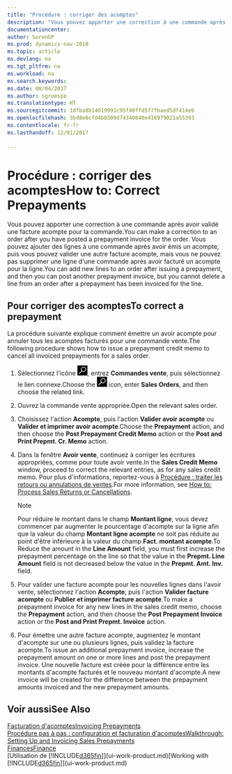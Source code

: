```yaml
---
title: "Procédure : corriger des acomptes"
description: "Vous pouvez apporter une correction à une commande après avoir validé une facture acompte pour la commande. Vous pouvez ajouter des lignes à une commande après avoir émis un acompte, puis vous pouvez valider une autre facture acompte, mais vous ne pouvez pas supprimer une ligne d'une commande après avoir facturé un acompte pour la ligne."
documentationcenter: 
author: SorenGP
ms.prod: dynamics-nav-2018
ms.topic: article
ms.devlang: na
ms.tgt_pltfrm: na
ms.workload: na
ms.search.keywords: 
ms.date: 08/04/2017
ms.author: sgroespe
ms.translationtype: HT
ms.sourcegitcommit: 1dfba8b14019991c95f40ffd5f7fbaed5df414eb
ms.openlocfilehash: 3bd8e6cfd4b0309d74340840e416979021a55393
ms.contentlocale: fr-fr
ms.lasthandoff: 12/01/2017

---
```

# <a name="how-to-correct-prepayments"></a><span data-ttu-id="e098a-104">Procédure : corriger des acomptes</span><span class="sxs-lookup"><span data-stu-id="e098a-104">How to: Correct Prepayments</span></span>
<span data-ttu-id="e098a-105">Vous pouvez apporter une correction à une commande après avoir validé une facture acompte pour la commande.</span><span class="sxs-lookup"><span data-stu-id="e098a-105">You can make a correction to an order after you have posted a prepayment invoice for the order.</span></span> <span data-ttu-id="e098a-106">Vous pouvez ajouter des lignes à une commande après avoir émis un acompte, puis vous pouvez valider une autre facture acompte, mais vous ne pouvez pas supprimer une ligne d'une commande après avoir facturé un acompte pour la ligne.</span><span class="sxs-lookup"><span data-stu-id="e098a-106">You can add new lines to an order after issuing a prepayment, and then you can post another prepayment invoice, but you cannot delete a line from an order after a prepayment has been invoiced for the line.</span></span>  

## <a name="to-correct-a-prepayment"></a><span data-ttu-id="e098a-107">Pour corriger des acomptes</span><span class="sxs-lookup"><span data-stu-id="e098a-107">To correct a prepayment</span></span>
<span data-ttu-id="e098a-108">La procédure suivante explique comment émettre un avoir acompte pour annuler tous les acomptes facturés pour une commande vente.</span><span class="sxs-lookup"><span data-stu-id="e098a-108">The following procedure shows how to issue a prepayment credit memo to cancel all invoiced prepayments for a sales order.</span></span>  
1. <span data-ttu-id="e098a-109">Sélectionnez l'icône ![Page ou état pour la recherche](media/ui-search/search_small.png "Page ou état pour la recherche"), entrez **Commandes vente**, puis sélectionnez le lien connexe.</span><span class="sxs-lookup"><span data-stu-id="e098a-109">Choose the ![Search for Page or Report](media/ui-search/search_small.png "Search for Page or Report icon") icon, enter **Sales Orders**, and then choose the related link.</span></span>  
2. <span data-ttu-id="e098a-110">Ouvrez la commande vente appropriée.</span><span class="sxs-lookup"><span data-stu-id="e098a-110">Open the relevant sales order.</span></span>
3. <span data-ttu-id="e098a-111">Choisissez l'action **Acompte**, puis l'action **Valider avoir acompte** ou **Valider et imprimer avoir acompte**.</span><span class="sxs-lookup"><span data-stu-id="e098a-111">Choose the **Prepayment** action, and then choose the **Post Prepayment Credit Memo** action or the **Post and Print Prepmt. Cr. Memo** action.</span></span>  
4. <span data-ttu-id="e098a-112">Dans la fenêtre **Avoir vente**, continuez à corriger les écritures appropriées, comme pour toute avoir vente.</span><span class="sxs-lookup"><span data-stu-id="e098a-112">In the **Sales Credit Memo** window, proceed to correct the relevant entries, as for any sales credit memo.</span></span> <span data-ttu-id="e098a-113">Pour plus d'informations, reportez-vous à [Procédure : traiter les retours ou annulations de ventes](sales-how-process-sales-returns-cancellations.md).</span><span class="sxs-lookup"><span data-stu-id="e098a-113">For more information, see [How to: Process Sales Returns or Cancellations](sales-how-process-sales-returns-cancellations.md).</span></span>     

    > [!NOTE]  
    > <span data-ttu-id="e098a-114">Pour réduire le montant dans le champ **Montant ligne**, vous devez commencer par augmenter le pourcentage d'acompte sur la ligne afin que la valeur du champ **Montant ligne acompte** ne soit pas réduite au point d'être inférieure à la valeur du champ **Fact. montant acompte**.</span><span class="sxs-lookup"><span data-stu-id="e098a-114">To Reduce the amount in the **Line Amount** field, you must first increase the prepayment percentage on the line so that the value in the **Prepmt. Line Amount** field is not decreased below the value in the **Prepmt. Amt. Inv.** field.</span></span>

5. <span data-ttu-id="e098a-115">Pour valider une facture acompte pour les nouvelles lignes dans l'avoir vente, sélectionnez l'action **Acompte**, puis l'action **Valider facture acompte** ou **Publier et imprimer facture acompte**.</span><span class="sxs-lookup"><span data-stu-id="e098a-115">To make a prepayment invoice for any new lines in the sales credit memo, choose the **Prepayment** action, and then choose the **Post Prepayment Invoice** action or the **Post and Print Prepmt. Invoice** action.</span></span>  
6. <span data-ttu-id="e098a-116">Pour émettre une autre facture acompte, augmentez le montant d'acompte sur une ou plusieurs lignes, puis validez la facture acompte.</span><span class="sxs-lookup"><span data-stu-id="e098a-116">To issue an additional prepayment invoice, increase the prepayment amount on one or more lines and post the prepayment invoice.</span></span> <span data-ttu-id="e098a-117">Une nouvelle facture est créée pour la différence entre les montants d'acompte facturés et le nouveau montant d'acompte.</span><span class="sxs-lookup"><span data-stu-id="e098a-117">A new invoice will be created for the difference between the prepayment amounts invoiced and the new prepayment amounts.</span></span>  

## <a name="see-also"></a><span data-ttu-id="e098a-118">Voir aussi</span><span class="sxs-lookup"><span data-stu-id="e098a-118">See Also</span></span>  
[<span data-ttu-id="e098a-119">Facturation d'acomptes</span><span class="sxs-lookup"><span data-stu-id="e098a-119">Invoicing Prepayments</span></span>](finance-invoice-prepayments.md)  
[<span data-ttu-id="e098a-120">Procédure pas à pas : configuration et facturation d'acomptes</span><span class="sxs-lookup"><span data-stu-id="e098a-120">Walkthrough: Setting Up and Invoicing Sales Prepayments</span></span>](walkthrough-setting-up-and-invoicing-sales-prepayments.md)  
[<span data-ttu-id="e098a-121">Finances</span><span class="sxs-lookup"><span data-stu-id="e098a-121">Finance</span></span>](finance.md)  
<span data-ttu-id="e098a-122">[Utilisation de [!INCLUDE[d365fin](includes/d365fin_md.md)]](ui-work-product.md)</span><span class="sxs-lookup"><span data-stu-id="e098a-122">[Working with [!INCLUDE[d365fin](includes/d365fin_md.md)]](ui-work-product.md)</span></span>


